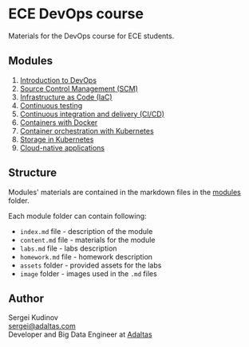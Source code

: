 # ECE DevOps course

Materials for the DevOps course for ECE students.

## Modules

1. [Introduction to DevOps](modules/1-devops-introduction/index.md)
2. [Source Control Management (SCM)](modules/2-scm/index.md)
3. [Infrastructure as Code (IaC)](modules/3-infrustructure-as-code/index.md)
4. [Continuous testing](modules/4-continuous-testing/index.md)
5. [Continuous integration and delivery (CI/CD)](modules/5-ci-cd/index.md)
6. [Containers with Docker](modules/6-docker-containers/index.md)
7. [Container orchestration with Kubernetes](modules/7-container-orchestration/index.md)
8. [Storage in Kubernetes](modules/8-storage-in-kubernetes/index.md)
9. [Cloud-native applications](modules/9-cloud-native/index.md)

## Structure

Modules' materials are contained in the markdown files in the [modules](modules) folder.

Each module folder can contain following:

- `index.md` file - description of the module
- `content.md` file - materials for the module
- `labs.md` file - labs description
- `homework.md` file - homework description
- `assets` folder - provided assets for the labs
- `image` folder - images used in the `.md` files

## Author

Sergei Kudinov   
sergei@adaltas.com   
Developer and Big Data Engineer at [Adaltas](https://www.adaltas.com/)
